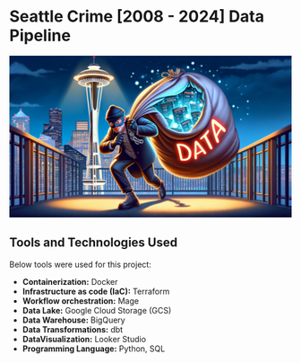 # Seattle Crime [2008 - 2024] Data Pipeline
![alt text](images/seattle_crime_image.png)


## Tools and Technologies Used

Below tools were used for this project:
- **Containerization:** Docker
- **Infrastructure as code (IaC):** Terraform
- **Workflow orchestration:** Mage
- **Data Lake:** Google Cloud Storage (GCS)
- **Data Warehouse:** BigQuery
- **Data Transformations:** dbt
- **DataVisualization:** Looker Studio
- **Programming Language:** Python, SQL